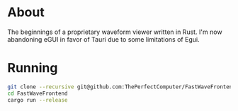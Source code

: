 # About

The beginnings of a proprietary waveform viewer written in Rust.
I'm now abandoning eGUI in favor of Tauri due to some limitations of Egui.

# Running

```bash
git clone --recursive git@github.com:ThePerfectComputer/FastWaveFrontend-eGUI.git
cd FastWaveFrontend
cargo run --release
```
